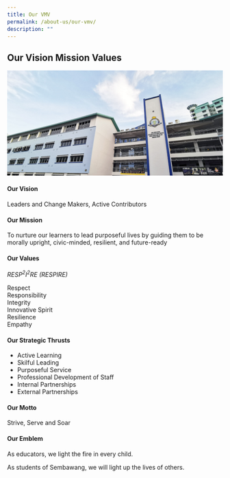 ```yaml
---
title: Our VMV
permalink: /about-us/our-vmv/
description: ""
---
```

## Our Vision Mission Values

![](/images/School.png)

#### Our Vision

Leaders and Change Makers, Active Contributors

#### Our Mission

To nurture our learners to lead purposeful lives by guiding them to be morally upright, civic-minded, resilient, and future-ready

#### Our Values

_RESP<sup>2</sup>I<sup>2</sup>RE (RESPIRE)_

Respect  
Responsibility  
Integrity  
Innovative Spirit  
Resilience  
Empathy

#### Our Strategic Thrusts

*   Active Learning
*   Skilful Leading
*   Purposeful Service
*   Professional Development of Staff
*   Internal Partnerships
*   External Partnerships

#### Our Motto

Strive, Serve and Soar

#### Our Emblem

As educators, we light the fire in every child.  

As students of Sembawang, we will light up the lives of others.